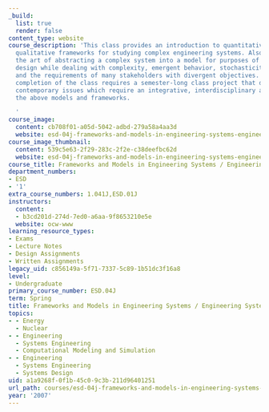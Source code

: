 ```yaml
---
_build:
  list: true
  render: false
content_type: website
course_description: 'This class provides an introduction to quantitative models and
  qualitative frameworks for studying complex engineering systems. Also taught is
  the art of abstracting a complex system into a model for purposes of analysis and
  design while dealing with complexity, emergent behavior, stochasticity, non-linearities
  and the requirements of many stakeholders with divergent objectives. The successful
  completion of the class requires a semester-long class project that deals with critical
  contemporary issues which require an integrative, interdisciplinary approach using
  the above models and frameworks.

  '
course_image:
  content: cb708f01-a05d-5042-adbd-279a58a4aa3d
  website: esd-04j-frameworks-and-models-in-engineering-systems-engineering-system-design-spring-2007
course_image_thumbnail:
  content: 539c5e63-2f29-283c-2f2e-c38deefbc62d
  website: esd-04j-frameworks-and-models-in-engineering-systems-engineering-system-design-spring-2007
course_title: Frameworks and Models in Engineering Systems / Engineering System Design
department_numbers:
- ESD
- '1'
extra_course_numbers: 1.041J,ESD.01J
instructors:
  content:
  - b3cd201d-274d-7ed0-a6aa-9f8653210e5e
  website: ocw-www
learning_resource_types:
- Exams
- Lecture Notes
- Design Assignments
- Written Assignments
legacy_uid: c856149a-5f71-7337-5c89-1b51dc3f16a8
level:
- Undergraduate
primary_course_number: ESD.04J
term: Spring
title: Frameworks and Models in Engineering Systems / Engineering System Design
topics:
- - Energy
  - Nuclear
- - Engineering
  - Systems Engineering
  - Computational Modeling and Simulation
- - Engineering
  - Systems Engineering
  - Systems Design
uid: a1a9268f-0f1b-45c0-9c3b-211d96401251
url_path: courses/esd-04j-frameworks-and-models-in-engineering-systems-engineering-system-design-spring-2007
year: '2007'
---
```

